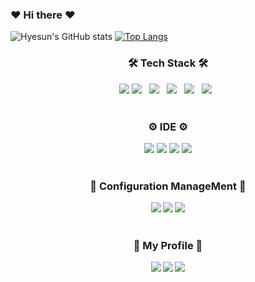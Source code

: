 ### ❤ Hi there ❤
<!--
**hyesun9901/hyesun9901** is a ✨ _special_ ✨ repository because its `README.md` (this file) appears on your GitHub profile.

Here are some ideas to get you started:

- 🔭 I’m currently working on ...
- 🌱 I’m currently learning ...
- 👯 I’m looking to collaborate on ...
- 🤔 I’m looking for help with ...
- 💬 Ask me about ...
- 📫 How to reach me: ...
- 😄 Pronouns: ...
- ⚡ Fun fact: ...
-->
![Hyesun's GitHub stats](https://github-readme-stats.vercel.app/api?username=hyesun9901&show_icons=true&theme=radical)
[![Top Langs](https://github-readme-stats.vercel.app/api/top-langs/?username=hyesun9901)](https://github.com/anuraghazra/github-readme-stats)
<h3 align="center"><b>🛠 Tech Stack 🛠</b></h3>
<div align="center">
  <img src="https://img.shields.io/badge/Java-007396?style=flat&logo=Java&logoColor=white" />
  <img src="https://img.shields.io/badge/c++-00599C?style=flat&logo=c%2B%2B&logoColor=white"/></a> &nbsp 
  <img src="https://img.shields.io/badge/HTML5-E34F26?style=flat&logo=HTML5&logoColor=white"/></a> &nbsp
  <img src="https://img.shields.io/badge/CSS3-1572B6?style=flat&logo=CSS3&logoColor=white"/></a> &nbsp
  <img src="https://img.shields.io/badge/JavaScript-F7DF1E?style=flat&logo=JavaScript&logoColor=white"/></a> &nbsp
  <img src="https://img.shields.io/badge/Objective C-000000?style=flat&logo=Apple&logoColor=white"/></a> &nbsp 
</div>
</br>
<h3 align="center"><b>⚙ IDE ⚙</b></h3>
<div align="center">
  <img src="https://img.shields.io/badge/Android-3DDC84?style=flat&logo=Android&logoColor=white"/></a>
  <img src="https://img.shields.io/badge/Inteli J-0071C5?style=flat&logo=IntelliJ IDEA&logoColor=white"/></a>
  <img src="https://img.shields.io/badge/Xcode-147EFB?style=flat&logo=Xcode&logoColor=white"/></a>
  <img src="https://img.shields.io/badge/Visual Studio-5C2D91?style=flat&logo=Visual Studio&logoColor=white"/></a>
</div>
</br>
<h3 align="center"><b>📃 Configuration ManageMent 📃<b></h3>
<div align="center">
  <img src="https://img.shields.io/badge/Visual Studio Team Foundation Server-5C2D91?style=flat&logo=Visual Studio&logoColor=white"/></a>
  <img src="https://img.shields.io/badge/Azure DevOps-00599C?style=flat&logo=Azure DevOps&logoColor=white"/></a>
  <img src="https://img.shields.io/badge/Git-F05032?style=flat&logo=Git&logoColor=white"/></a>
</div>
</br>
<h3 align="center"><b>👤 My Profile 👤<b></h3>
<div align="center">
  <img src="https://img.shields.io/badge/LinkedIn-0A66C2?style=flat&logo=LinkedIn&logoColor=white&link=https://www.linkedin.com/in/%ED%98%9C%EC%84%A0-%EC%A0%95-20733224a"/></a>
  <img src="https://img.shields.io/badge/E Mail-EA4335?style=flat&logo=Gmail&logoColor=white"/></a>
  <img src="https://img.shields.io/badge/Instagram-E4405F?style=flat&logo=Instagram&logoColor=white"/></a>
</div>
